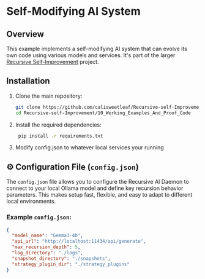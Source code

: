 # Self-Modifying AI System

## Overview

This example implements a self-modifying AI system that can evolve its own code using various models and services. It's part of the larger [Recursive Self-Improvement](https://github.com/calisweetleaf/Recursive-self-Improvement) project.

## Installation

1. Clone the main repository:

   ```sh
   git clone https://github.com/calisweetleaf/Recursive-self-Improvement.git
   cd Recursive-self-Improvement/10_Working_Examples_And_Proof_Code
   ```

2. Install the required dependencies:

   ```sh
    pip install -r requirements.txt

3. Modify config.json to whatever local services your running
   


## ⚙️ Configuration File (`config.json`)

The `config.json` file allows you to configure the Recursive AI Daemon to connect to your local Ollama model and define key recursion behavior parameters. This makes setup fast, flexible, and easy to adapt to different local environments.

### Example `config.json`:

```json
{
  "model_name": "Gemma3-4b",
  "api_url": "http://localhost:11434/api/generate",
  "max_recursion_depth": 5,
  "log_directory": "./logs",
  "snapshot_directory": "./snapshots",
  "strategy_plugin_dir": "./strategy_plugins"
}
